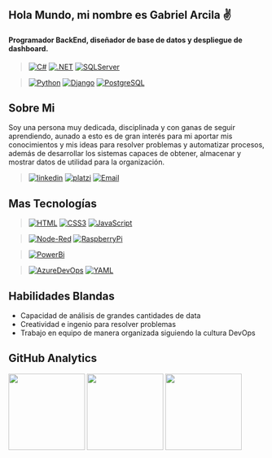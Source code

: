 ## Hola Mundo, mi nombre es Gabriel Arcila ✌️

#### Programador BackEnd, diseñador de base de datos y despliegue de dashboard.

> [![C#](https://img.shields.io/badge/Csharp-white?style=for-the-badge&logo=Csharp&logoColor=68217A&labelColor=white)]() [![.NET](https://img.shields.io/badge/Dotnet-white?style=for-the-badge&logo=dotnet&logoColor=black&labelColor=white)]() [![SQLServer](https://img.shields.io/badge/Microsoft_SQL_Server-white?style=for-the-badge&logo=microsoftsqlserver&logoColor=CC2927&labelColor=white)]()

> [![Python](https://img.shields.io/badge/Python-white?style=for-the-badge&logo=python&logoColor=3776AB&labelColor=white)]() [![Django](https://img.shields.io/badge/Django-white?style=for-the-badge&logo=django&logoColor=092E20&labelColor=white)]() [![PostgreSQL](https://img.shields.io/badge/Postgre_sql-white?style=for-the-badge&logo=postgresql&logoColor=black&labelColor=white)]()

## Sobre Mi
Soy una persona muy dedicada, disciplinada y con ganas de seguir aprendiendo, aunado a esto es de gran interés para mi aportar mis conocimientos y mis ideas para resolver problemas y automatizar procesos, además de desarrollar los sistemas capaces de obtener, almacenar y mostrar datos de utilidad para la organización.

>[![linkedin](https://img.shields.io/badge/Linkedin-white?style=for-the-badge&logo=linkedin&logoColor=0A66C2&labelColor=white)](https://www.linkedin.com/in/gabriel-arcila-programmer) [![platzi](https://img.shields.io/badge/Platzi-white?style=for-the-badge&logo=platzi&logoColor=98CA3F&labelColor=white)](https://platzi.com/p/Gabriel_Arcila) [![Email](https://img.shields.io/badge/Email-white?style=for-the-badge&logo=microsoftoutlook&logoColor=0078D4&labelColor=white)](mailto:gabriel_jesus1122@hotmail.com)

## Mas Tecnologías

> [![HTML](https://img.shields.io/badge/HTML5-white?style=for-the-badge&logo=html5&logoColor=E34F26&labelColor=white)]() [![CSS3](https://img.shields.io/badge/CSS3-white?style=for-the-badge&logo=css3&logoColor=1572B6&labelColor=white)]() [![JavaScript](https://img.shields.io/badge/JavaScript-white?style=for-the-badge&logo=javascript&logoColor=F7DF1E&labelColor=white)]()

>[![Node-Red](https://img.shields.io/badge/node_red-white?style=for-the-badge&logo=nodered&logoColor=8F0000&labelColor=white)]() [![RaspberryPi](https://img.shields.io/badge/raspberry_pi-white?style=for-the-badge&logo=raspberrypi&logoColor=A22846&labelColor=white)]()

>[![PowerBi](https://img.shields.io/badge/DAX_+_Power_Bi_+_Report_Builder-white?style=for-the-badge&logo=powerbi&logoColor=F2C811&labelColor=white)]()

>[![AzureDevOps](https://img.shields.io/badge/Azure_DevOps-white?style=for-the-badge&logo=AzureDevOps&logoColor=0078D7&labelColor=white)]() [![YAML](https://img.shields.io/badge/YAML-white?style=for-the-badge&logo=yaml&logoColor=CB171E&labelColor=white)]()

## Habilidades Blandas

- Capacidad de análisis de grandes cantidades de data 
- Creatividad e ingenio para resolver problemas
- Trabajo en equipo de manera organizada siguiendo la cultura DevOps

## GitHub Analytics

<img height="150em" src="https://github-readme-stats-eight-theta.vercel.app/api?username=Gabriel-Arcila&show_icons=true&theme=dark&include_all_commits=true&count_private=true"/>

<img height="150em" src="https://github-readme-stats-eight-theta.vercel.app/api/top-langs/?username=Gabriel-Arcila&layout=compact&langs_count=8&theme=dark"/>

<img height="150em" src="https://github-readme-streak-stats.herokuapp.com/?user=Gabriel-Arcila&theme=dark&hide_border=false"/>

